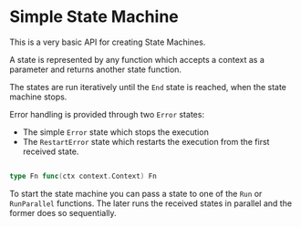 # Simple State Machine

This is a very basic API for creating State Machines.

A state is represented by any function which accepts a context as a parameter and returns another state function.

The states are run iteratively until the `End` state is reached, when the state machine stops.

Error handling is provided through two `Error` states:
* The simple `Error` state which stops the execution
* The `RestartError` state which restarts the execution from the first received state.

```go

type Fn func(ctx context.Context) Fn

```

To start the state machine you can pass a state to one of the `Run` or `RunParallel` functions.
The later runs the received states in parallel and the former does so sequentially.

